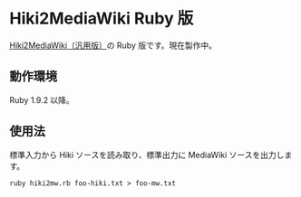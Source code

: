 Hiki2MediaWiki Ruby 版
======================
[Hiki2MediaWiki（汎用版）](http://www.li-sa.jp/ocha3/hiki2mw/general/)の Ruby 版です。現在製作中。

動作環境
--------
Ruby 1.9.2 以降。

使用法
------
標準入力から Hiki ソースを読み取り、標準出力に MediaWiki ソースを出力します。

    ruby hiki2mw.rb foo-hiki.txt > foo-mw.txt
